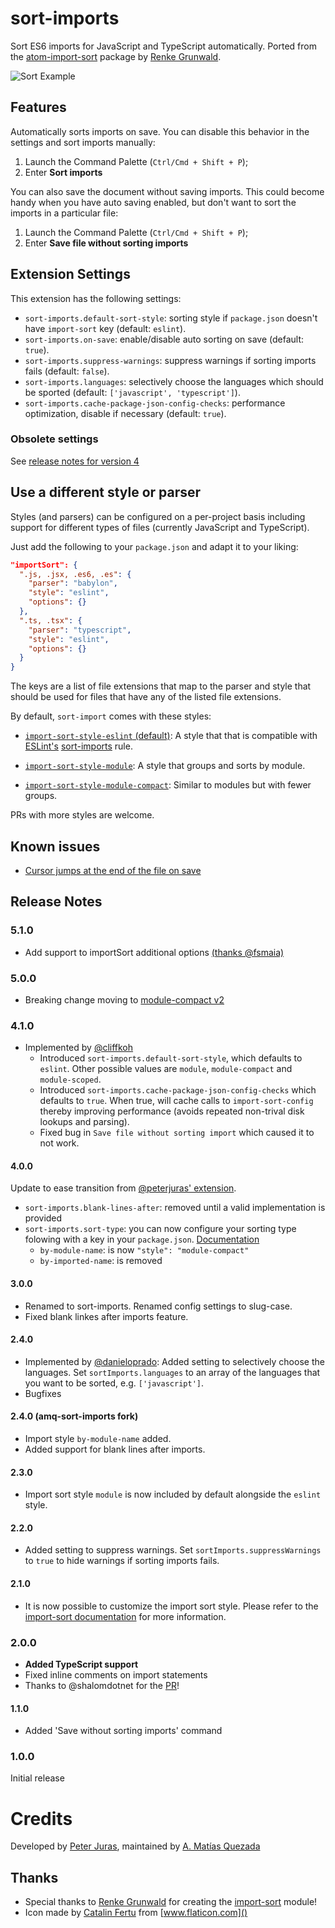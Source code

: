 # sort-imports

Sort ES6 imports for JavaScript and TypeScript automatically.
Ported from the [atom-import-sort](https://atom.io/packages/atom-import-sort) package by [Renke Grunwald](https://github.com/renke).

![Sort Example](https://i.imgur.com/XEzc7EU.gif)

## Features

Automatically sorts imports on save. You can disable this behavior in the settings and sort imports manually:

1. Launch the Command Palette (`Ctrl/Cmd + Shift + P`);
1. Enter **Sort imports**

You can also save the document without saving imports. This could become handy when you have auto saving enabled, but don't want to sort the imports in a particular file:

1. Launch the Command Palette (`Ctrl/Cmd + Shift + P`);
1. Enter **Save file without sorting imports**

## Extension Settings

This extension has the following settings:

* `sort-imports.default-sort-style`: sorting style if `package.json` doesn't have `import-sort` key (default: `eslint`).
* `sort-imports.on-save`: enable/disable auto sorting on save (default: `true`).
* `sort-imports.suppress-warnings`: suppress warnings if sorting imports fails (default: `false`).
* `sort-imports.languages`: selectively choose the languages which should be sported (default: `['javascript', 'typescript']`).
* `sort-imports.cache-package-json-config-checks`: performance optimization, disable if necessary (default: `true`).

### Obsolete settings

See [release notes for version 4](https://github.com/amatiasq/vsc-sort-imports#400)

## Use a different style or parser

Styles (and parsers) can be configured on a per-project basis including support for different types of files (currently JavaScript and TypeScript).

Just add the following to your `package.json` and adapt it to your liking:

```json
"importSort": {
  ".js, .jsx, .es6, .es": {
    "parser": "babylon",
    "style": "eslint",
    "options": {}
  },
  ".ts, .tsx": {
    "parser": "typescript",
    "style": "eslint",
    "options": {}
  }
}
```

The keys are a list of file extensions that map to the parser and style that should be used for files that have any of the listed file extensions.

By default, `sort-import` comes with these styles:

* [`import-sort-style-eslint` (default)](https://github.com/renke/import-sort/tree/master/packages/import-sort-style-eslint): A style that that is compatible with [ESLint's](http://eslint.org/) [sort-imports](https://eslint.org/docs/rules/sort-imports) rule.

* [`import-sort-style-module`](https://github.com/renke/import-sort/tree/master/packages/import-sort-style-module): A style that groups and sorts by module.

* [`import-sort-style-module-compact`](https://github.com/amatiasq/import-sort-style-module-compact): Similar to modules but with fewer groups.

PRs with more styles are welcome.

## Known issues

* [Cursor jumps at the end of the file on save](https://github.com/amatiasq/vsc-sort-imports/issues/7#issuecomment-432147034)

## Release Notes

### 5.1.0

* Add support to importSort additional options [(thanks @fsmaia)](https://github.com/amatiasq/vsc-sort-imports/pull/19)

### 5.0.0

* Breaking change moving to [module-compact v2](https://github.com/amatiasq/import-sort-style-module-compact)

### 4.1.0

* Implemented by [@cliffkoh](https://github.com/cliffkoh)
  * Introduced `sort-imports.default-sort-style`, which defaults to `eslint`. Other possible values are `module`, `module-compact` and `module-scoped`.
  * Introduced `sort-imports.cache-package-json-config-checks` which defaults to `true`. When true, will cache calls to `import-sort-config` thereby improving performance
  (avoids repeated non-trival disk lookups and parsing).
  * Fixed bug in `Save file without sorting import` which caused it to not work.

#### 4.0.0

Update to ease transition from [@peterjuras' extension](https://github.com/peterjuras/vsc-sort-imports).

* `sort-imports.blank-lines-after`: removed until a valid implementation is provided
* `sort-imports.sort-type`: you can now configure your sorting type folowing with a key in your `package.json`. [Documentation](https://github.com/renke/import-sort#using-a-different-style-or-parser)
  * `by-module-name`: is now `"style": "module-compact"`
  * `by-imported-name`: is removed

#### 3.0.0

- Renamed to sort-imports. Renamed config settings to slug-case.
- Fixed blank linkes after imports feature.

#### 2.4.0

- Implemented by [@danieloprado](https://github.com/danieloprado): Added setting to selectively choose the languages. Set `sortImports.languages` to an array of the languages that you want to be sorted, e.g. `['javascript']`.
- Bugfixes

#### 2.4.0 (amq-sort-imports fork)

- Import style `by-module-name` added.
- Added support for blank lines after imports.

#### 2.3.0

- Import sort style `module` is now included by default alongside the `eslint` style.

#### 2.2.0

- Added setting to suppress warnings. Set `sortImports.suppressWarnings` to `true` to hide warnings if sorting imports fails.

#### 2.1.0

- It is now possible to customize the import sort style. Please refer to the [import-sort documentation](https://github.com/renke/import-sort#using-a-different-style-or-parser) for more information.

### 2.0.0

- **Added TypeScript support**
- Fixed inline comments on import statements
- Thanks to @shalomdotnet for the [PR](https://github.com/peterjuras/vsc-sort-imports/pull/2)!

#### 1.1.0

- Added 'Save without sorting imports' command

### 1.0.0

Initial release


# Credits

Developed by [Peter Juras](https://github.com/peterjuras),
maintained by [A. Matías Quezada](https://github.com/amatiasq)

## Thanks

- Special thanks to [Renke Grunwald](https://github.com/renke) for creating the [import-sort](https://github.com/renke/import-sort) module!
- Icon made by [Catalin Fertu](http://www.flaticon.com/authors/catalin-fertu) from [www.flaticon.com]()
